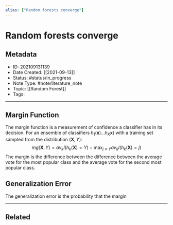 ```yaml
---
alias: ["Random forests converge"]
---
```

# Random forests converge
## Metadata
- ID: 202109131139
- Date Created: [[2021-09-13]]
- Status: #status/in_progress
- Note Type: #note/literature_note
- Topic: [[Random Forest]]
- Tags: 
---

## Margin Function
The margin function is a measurement of confidence a classifier has in its decision. For an ensemble of classifiers $h_1(\mathbf{x}) \ldots h_K\mathbf{x})$ with a training set sampled from the distribution $(\mathbf{X}, Y)$:
$$
mg(\mathbf{X}, Y) = av_kI(h_k(\mathbf{X}) = Y) - \max_{j\neq Y}av_kI(h_k(\mathbf{X}) = j)
$$
The margin is the difference between the difference between the average vote for the most popular class and the average vote for the second most popular class.

## Generalization Error
The generalization error is the probability that the margin 

---
## Related